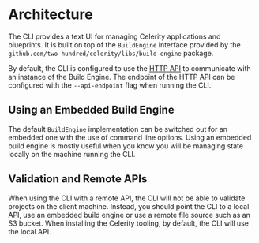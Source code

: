 # Architecture

The CLI provides a text UI for managing Celerity applications and blueprints.
It is built on top of the `BuildEngine` interface provided by the `github.com/two-hundred/celerity/libs/build-engine` package.

By default, the CLI is configured to use the [HTTP API](../../api/README.md) to communicate with an instance of the Build Engine.
The endpoint of the HTTP API can be configured with the `--api-endpoint` flag when running the CLI.

## Using an Embedded Build Engine

The default `BuildEngine` implementation can be switched out for an embedded one with the use of command line options. Using an embedded build engine is mostly useful when you know you will be managing state locally on the machine running the CLI.

## Validation and Remote APIs

When using the CLI with a remote API, the CLI will not be able to validate projects on the client machine. Instead, you should point the CLI to a local API, use an embedded build engine or use a remote file source such as an S3 bucket.
When installing the Celerity tooling, by default, the CLI will use the local API.

